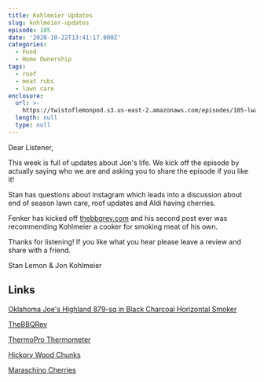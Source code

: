 ```yaml
---
title: Kohlmeier Updates
slug: kohlmeier-updates
episode: 105
date: '2020-10-22T13:41:17.000Z'
categories:
  - Food
  - Home Ownership
tags:
  - roof
  - meat rubs
  - lawn care
enclosure:
  url: >-
    https://twistoflemonpod.s3.us-east-2.amazonaws.com/episodes/105-lwatol-20201022.mp3
  length: null
  type: null
---
```


Dear Listener,

This week is full of updates about Jon's life. We kick off the episode by actually saying who we are and asking you to share the episode if you like it!

Stan has questions about instagram which leads into a discussion about end of season lawn care, roof updates and Aldi having cherries.

Fenker has kicked off [thebbqrev.com](https://thebbqrev.com) and his second post ever was recommending Kohlmeier a cooker for smoking meat of his own.

Thanks for listening! If you like what you hear please leave a review and share with a friend.

Stan Lemon & Jon Kohlmeier

## Links

[Oklahoma Joe's Highland 879-sq in Black Charcoal Horizontal Smoker](https://www.lowes.com/pd/Oklahoma-Joe-s-Highland-879-sq-in-Black-Charcoal-Horizontal-Smoker/50329703)

[TheBBQRev](https://thebbqrev.com)

[ThermoPro Thermometer](https://amzn.to/2FP2MHh)

[Hickory Wood Chunks](https://amzn.to/3og6lb0)

[Maraschino Cherries](https://amzn.to/3mf516a)
